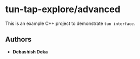 # tun-tap-explore/advanced

This is an example C++ project to demonstrate `tun interface`.

          
          
## Authors

* **Debashish Deka** 
